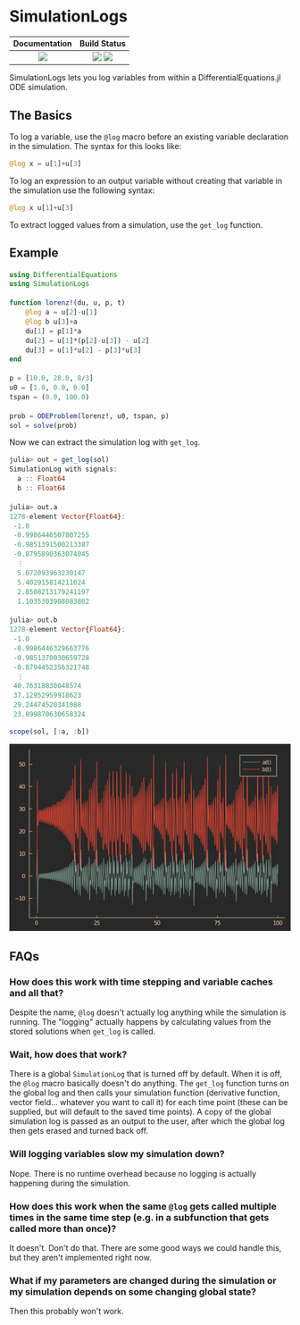# SimulationLogs
| **Documentation**                                                               | **Build Status**                                                                                |
|:-------------------------------------------------------------------------------:|:-----------------------------------------------------------------------------------------------:|
| [![][docs-dev-img]][docs-dev-url] | [![][github-img]][github-url] [![][codecov-img]][codecov-url] |


[docs-dev-img]: https://img.shields.io/badge/docs-latest-blue.svg
[docs-dev-url]: https://jonniedie.github.io/SimulationLogs.jl/dev

[docs-stable-img]: https://img.shields.io/badge/docs-stable-blue.svg
[docs-stable-url]: https://jonniedie.github.io/SimulationLogs.jl/stable

[github-img]: https://github.com/jonniedie/SimulationLogs.jl/workflows/CI/badge.svg
[github-url]: https://github.com/jonniedie/SimulationLogs.jl/actions/workflows/CI
[codecov-img]: https://codecov.io/gh/jonniedie/SimulationLogs.jl/branch/main/graph/badge.svg
[codecov-url]: https://codecov.io/gh/jonniedie/SimulationLogs.jl

SimulationLogs lets you log variables from within a DifferentialEquations.jl ODE simulation.

## The Basics

To log a variable, use the `@log` macro before an existing variable declaration in the simulation. The syntax for this looks like:
```julia
@log x = u[1]+u[3]
```

To log an expression to an output variable without creating that variable in the simulation use the following syntax:
```julia
@log x u[1]+u[3]
```

To extract logged values from a simulation, use the `get_log` function. 
## Example

```julia
using DifferentialEquations
using SimulationLogs

function lorenz!(du, u, p, t)
    @log a = u[2]-u[1]
    @log b u[3]+a
    du[1] = p[1]*a
    du[2] = u[1]*(p[2]-u[3]) - u[2]
    du[3] = u[1]*u[2] - p[3]*u[3]
end

p = [10.0, 28.0, 8/3]
u0 = [1.0, 0.0, 0.0]
tspan = (0.0, 100.0)

prob = ODEProblem(lorenz!, u0, tspan, p)
sol = solve(prob)
```

Now we can extract the simulation log with `get_log`.

```julia
julia> out = get_log(sol)
SimulationLog with signals:
  a :: Float64
  b :: Float64

julia> out.a
1278-element Vector{Float64}:
 -1.0
 -0.9986446507807255
 -0.9851391500213387
 -0.8795890363074045
  ⋮
  5.072093963230147
  5.402915814211024
  2.8508213179241197
  1.1035303908083802

julia> out.b
1278-element Vector{Float64}:
 -1.0
 -0.9986446329663776
 -0.9851370030659728
 -0.8794452356321748
  ⋮
 40.76318830048574
 37.12952959918623
 29.24474520341088
 23.899870630658324
```
```julia
scope(sol, [:a, :b])
```
<img src="assets/scope.svg" alight="middle" />

## FAQs
### How does this work with time stepping and variable caches and all that?
Despite the name, `@log` doesn't actually log anything while the simulation is running. The "logging" actually happens by calculating values from the stored solutions when `get_log` is called.

### Wait, how does that work?
There is a global `SimulationLog` that is turned off by default. When it is off, the `@log` macro basically doesn't do anything. The `get_log` function turns on the global log and then calls your simulation function (derivative function, vector field... whatever you want to call it) for each time point (these can be supplied, but will default to the saved time points). A copy of the global simulation log is passed as an output to the user, after which the global log then gets erased and turned back off.
### Will logging variables slow my simulation down?
Nope. There is no runtime overhead because no logging is actually happening during the simulation.

### How does this work when the same `@log` gets called multiple times in the same time step (e.g. in a subfunction that gets called more than once)?
It doesn't. Don't do that. There are some good ways we could handle this, but they aren't implemented right now.

### What if my parameters are changed during the simulation or my simulation depends on some changing global state?
Then this probably won't work. 
